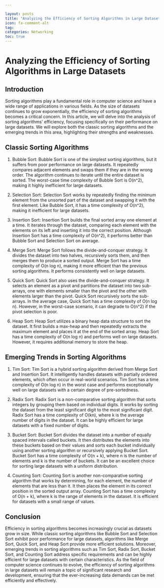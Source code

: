 ```yaml
---

layout: posts
title: "Analyzing the Efficiency of Sorting Algorithms in Large Datasets"
icon: fa-comment-alt
tag:      
categories: Networking
toc: true
---
```




# Analyzing the Efficiency of Sorting Algorithms in Large Datasets

## Introduction

Sorting algorithms play a fundamental role in computer science and have a wide range of applications in various fields. As the size of datasets continues to grow exponentially, the efficiency of sorting algorithms becomes a critical concern. In this article, we will delve into the analysis of sorting algorithms' efficiency, focusing specifically on their performance on large datasets. We will explore both the classic sorting algorithms and the emerging trends in this area, highlighting their strengths and weaknesses.

## Classic Sorting Algorithms

1. Bubble Sort:
Bubble Sort is one of the simplest sorting algorithms, but it suffers from poor performance on large datasets. It repeatedly compares adjacent elements and swaps them if they are in the wrong order. The algorithm continues to iterate until the entire dataset is sorted. The worst-case time complexity of Bubble Sort is O(n^2), making it highly inefficient for large datasets.

2. Selection Sort:
Selection Sort works by repeatedly finding the minimum element from the unsorted part of the dataset and swapping it with the first element. Like Bubble Sort, it has a time complexity of O(n^2), making it inefficient for large datasets.

3. Insertion Sort:
Insertion Sort builds the final sorted array one element at a time. It iterates through the dataset, comparing each element with the elements on its left and inserting it into the correct position. Although Insertion Sort has a time complexity of O(n^2), it performs better than Bubble Sort and Selection Sort on average.

4. Merge Sort:
Merge Sort follows the divide-and-conquer strategy. It divides the dataset into two halves, recursively sorts them, and then merges them to produce a sorted output. Merge Sort has a time complexity of O(n log n), making it more efficient than the previous sorting algorithms. It performs consistently well on large datasets.

5. Quick Sort:
Quick Sort also uses the divide-and-conquer strategy. It selects an element as a pivot and partitions the dataset into two sub-arrays, one with elements smaller than the pivot and the other with elements larger than the pivot. Quick Sort recursively sorts the sub-arrays. In the average case, Quick Sort has a time complexity of O(n log n). However, in the worst-case scenario, it can degrade to O(n^2) if the pivot selection is poor.

6. Heap Sort:
Heap Sort utilizes a binary heap data structure to sort the dataset. It first builds a max-heap and then repeatedly extracts the maximum element and places it at the end of the sorted array. Heap Sort has a time complexity of O(n log n) and performs well on large datasets. However, it requires additional memory to store the heap.

## Emerging Trends in Sorting Algorithms

1. Tim Sort:
Tim Sort is a hybrid sorting algorithm derived from Merge Sort and Insertion Sort. It intelligently handles datasets with partially ordered elements, which often occur in real-world scenarios. Tim Sort has a time complexity of O(n log n) in the worst case and performs exceptionally well on large datasets with a certain degree of pre-sortedness.

2. Radix Sort:
Radix Sort is a non-comparative sorting algorithm that sorts integers by grouping them based on individual digits. It works by sorting the dataset from the least significant digit to the most significant digit. Radix Sort has a time complexity of O(kn), where k is the average number of digits in the dataset. It can be highly efficient for large datasets with a fixed number of digits.

3. Bucket Sort:
Bucket Sort divides the dataset into a number of equally spaced intervals called buckets. It then distributes the elements into these buckets based on their values and sorts each bucket individually using another sorting algorithm or recursively applying Bucket Sort. Bucket Sort has a time complexity of O(n + k), where n is the number of elements and k is the number of buckets. It can be an excellent choice for sorting large datasets with a uniform distribution.

4. Counting Sort:
Counting Sort is another non-comparative sorting algorithm that works by determining, for each element, the number of elements that are less than it. It then places the element in its correct position in the sorted output array. Counting Sort has a time complexity of O(n + k), where k is the range of elements in the dataset. It is efficient for datasets with a small range of values.

## Conclusion

Efficiency in sorting algorithms becomes increasingly crucial as datasets grow in size. While classic sorting algorithms like Bubble Sort and Selection Sort exhibit poor performance for large datasets, algorithms like Merge Sort, Quick Sort, and Heap Sort provide more efficient solutions. Moreover, emerging trends in sorting algorithms such as Tim Sort, Radix Sort, Bucket Sort, and Counting Sort address specific requirements and can be highly efficient for large datasets with certain characteristics. As the field of computer science continues to evolve, the efficiency of sorting algorithms in large datasets will remain a topic of significant research and development, ensuring that the ever-increasing data demands can be met efficiently and effectively.